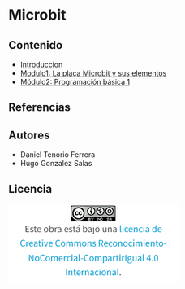 # Microbit
## Contenido
- [Introduccion](introduccion.md)
- [Modulo1: La placa Microbit y sus elementos](modulo1.md)
- [Módulo2: Programación básica  1](modulo2.md)

## Referencias

## Autores
- Daniel Tenorio Ferrera
- Hugo Gonzalez Salas
## Licencia
![image](licencia.png)

